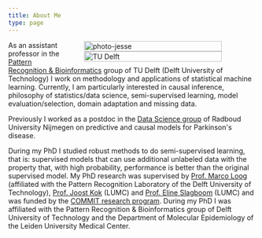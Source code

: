 ```yaml
---
title: About Me
type: page
---
```

<div style="display: table; float:right; width: 20em; margin-left: 2em; margin-right: 5em">
  <image src="/img/photo-small.png" width="100%" alt="photo-jesse" /><br />
  <image src="/img/TUlogo.png" width="100%" alt="TU Delft" />
</div>

As an assistant professor in the [Pattern Recognition & Bioinformatics](https://prb.tudelft.nl) group of TU Delft (Delft University of Technology) I work on methodology and applications of statistical machine learning. Currently, I am particularly interested in causal inference, philosophy of statistics/data science, semi-supervised learning, model evaluation/selection, domain adaptation and missing data.

Previously I worked as a postdoc in the [Data Science group](http://www.ru.nl/datascience/) of Radboud University Nijmegen on predictive and causal models for Parkinson's disease.

During my PhD I studied robust methods to do semi-supervised learning, that is: supervised models that can use additional unlabeled data with the property that, with high probability, performance is better than the original supervised model. My PhD research was supervised by [Prof. Marco Loog](http://prlab.tudelft.nl/users/marco-loog/) (affiliated with the Pattern Recognition Laboratory of the Delft University of Technology), [Prof. Joost Kok](http://www.liacs.nl/~joost/) (LUMC) and [Prof. Eline Slagboom](http://www.molepi.nl/en/people/people_item/t/p_eline_slagboom) (LUMC) and was funded by the [COMMIT research program](http://commit-nl.nl/). During my PhD I was affiliated with the Pattern Recognition & Bioinformatics group of Delft University of Technology and the Department of Molecular Epidemiology of the Leiden University Medical Center.
<br />

